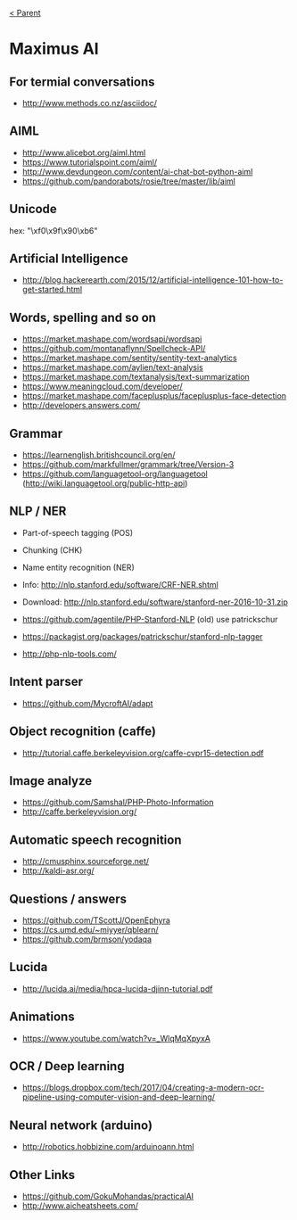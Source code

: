 [< Parent](./Readme.md)

# Maximus AI

## For termial conversations

- <http://www.methods.co.nz/asciidoc/>

## AIML

- <http://www.alicebot.org/aiml.html>
- <https://www.tutorialspoint.com/aiml/>
- <http://www.devdungeon.com/content/ai-chat-bot-python-aiml>
- <https://github.com/pandorabots/rosie/tree/master/lib/aiml>

## Unicode

hex: "\\xf0\\x9f\\x90\\xb6"

## Artificial Intelligence

- <http://blog.hackerearth.com/2015/12/artificial-intelligence-101-how-to-get-started.html>

## Words, spelling and so on

- <https://market.mashape.com/wordsapi/wordsapi>
- <https://github.com/montanaflynn/Spellcheck-API/>
- <https://market.mashape.com/sentity/sentity-text-analytics>
- <https://market.mashape.com/aylien/text-analysis>
- <https://market.mashape.com/textanalysis/text-summarization>
- <https://www.meaningcloud.com/developer/>
- <https://market.mashape.com/faceplusplus/faceplusplus-face-detection>
- <http://developers.answers.com/>

## Grammar

- <https://learnenglish.britishcouncil.org/en/>
- <https://github.com/markfullmer/grammark/tree/Version-3>
- <https://github.com/languagetool-org/languagetool> (<http://wiki.languagetool.org/public-http-api>)

## NLP / NER

- Part-of-speech tagging (POS)
- Chunking (CHK)
- Name entity recognition (NER)
- Info: <http://nlp.stanford.edu/software/CRF-NER.shtml>
- Download: <http://nlp.stanford.edu/software/stanford-ner-2016-10-31.zip>

- <https://github.com/agentile/PHP-Stanford-NLP> (old) use patrickschur
- <https://packagist.org/packages/patrickschur/stanford-nlp-tagger>
- <http://php-nlp-tools.com/>

## Intent parser

- <https://github.com/MycroftAI/adapt>

## Object recognition (caffe)

- <http://tutorial.caffe.berkeleyvision.org/caffe-cvpr15-detection.pdf>

## Image analyze

- <https://github.com/Samshal/PHP-Photo-Information>
- <http://caffe.berkeleyvision.org/>

## Automatic speech recognition

- <http://cmusphinx.sourceforge.net/>
- <http://kaldi-asr.org/>

## Questions / answers

- <https://github.com/TScottJ/OpenEphyra>
- <https://cs.umd.edu/~miyyer/qblearn/>
- <https://github.com/brmson/yodaqa>

## Lucida

- <http://lucida.ai/media/hpca-lucida-djinn-tutorial.pdf>

## Animations

- <https://www.youtube.com/watch?v=_WlqMqXpyxA>

## OCR / Deep learning

- <https://blogs.dropbox.com/tech/2017/04/creating-a-modern-ocr-pipeline-using-computer-vision-and-deep-learning/>

## Neural network (arduino)

- <http://robotics.hobbizine.com/arduinoann.html>

## Other Links

- <https://github.com/GokuMohandas/practicalAI>
- <http://www.aicheatsheets.com/>
